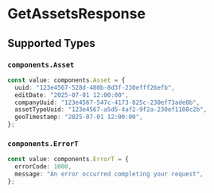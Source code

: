 # GetAssetsResponse


## Supported Types

### `components.Asset`

```typescript
const value: components.Asset = {
  uuid: "123e4567-528d-480b-8d3f-230efff26efb",
  editDate: "2025-07-01 12:00:00",
  companyUuid: "123e4567-547c-4173-825c-230ef73ade8b",
  assetTypeUuid: "123e4567-a5d5-4af2-9f2a-230ef1108c2b",
  geoTimestamp: "2025-07-01 12:00:00",
};
```

### `components.ErrorT`

```typescript
const value: components.ErrorT = {
  errorCode: 1000,
  message: "An error occurred completing your request",
};
```

